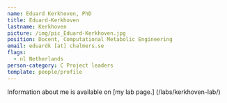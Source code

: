 ```yaml
---
name: Eduard Kerkhoven, PhD
title: Eduard-Kerkhoven
lastname: Kerkhoven
picture: /img/pic_Eduard-Kerkhoven.jpg
position: Docent, Computational Metabolic Engineering
email: eduardk [at] chalmers.se
flags:
  - nl Netherlands
person-category: C Project leaders
template: people/profile
---
```

Information about me is available on [my lab page.] (/labs/kerkhoven-lab/)
